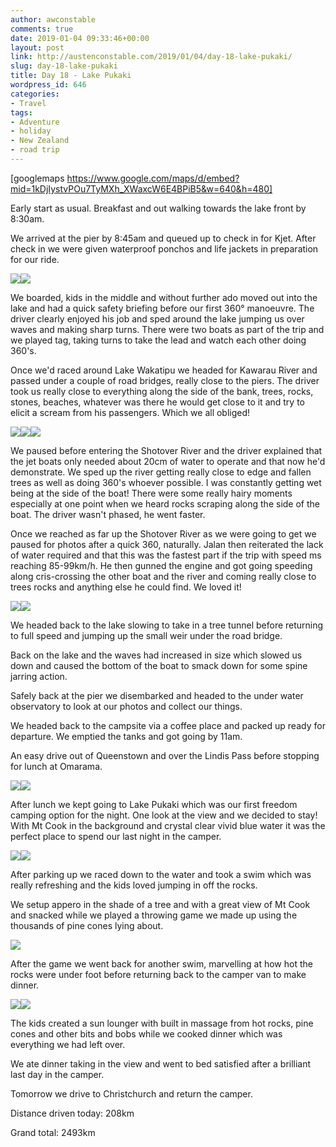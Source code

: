 ```yaml
---
author: awconstable
comments: true
date: 2019-01-04 09:33:46+00:00
layout: post
link: http://austenconstable.com/2019/01/04/day-18-lake-pukaki/
slug: day-18-lake-pukaki
title: Day 18 - Lake Pukaki
wordpress_id: 646
categories:
- Travel
tags:
- Adventure
- holiday
- New Zealand
- road trip
---
```


[googlemaps https://www.google.com/maps/d/embed?mid=1kDjIystvPOu7TyMXh_XWaxcW6E4BPiB5&w=640&h=480]

Early start as usual. Breakfast and out walking towards the lake front by 8:30am.

We arrived at the pier by 8:45am and queued up to check in for Kjet. After check in we were given waterproof ponchos and life jackets in preparation for our ride.

![](../../../images/2019/01/img_3406.jpg)![](../../../images/2019/01/img_3409.jpg)

We boarded, kids in the middle and without further ado moved out into the lake and had a quick safety briefing before our first 360° manoeuvre. The driver clearly enjoyed his job and sped around the lake jumping us over waves and making sharp turns. There were two boats as part of the trip and we played tag, taking turns to take the lead and watch each other doing 360's.

Once we'd raced around Lake Wakatipu we headed for Kawarau River and passed under a couple of road bridges, really close to the piers. The driver took us really close to everything along the side of the bank, trees, rocks, stones, beaches, whatever was there he would get close to it and try to elicit a scream from his passengers. Which we all obliged!

![](../../../images/2019/01/img_3417.jpg)![](../../../images/2019/01/img_3412.jpg)![](../../../images/2019/01/img_3418.jpg)

We paused before entering the Shotover River and the driver explained that the jet boats only needed about 20cm of water to operate and that now he'd demonstrate. We sped up the river getting really close to edge and fallen trees as well as doing 360's whoever possible. I was constantly getting wet being at the side of the boat! There were some really hairy moments especially at one point when we heard rocks scraping along the side of the boat. The driver wasn't phased, he went faster.

Once we reached as far up the Shotover River as we were going to get we paused for photos after a quick 360, naturally. Jalan then reiterated the lack of water required and that this was the fastest part if the trip with speed ms reaching 85-99km/h. He then gunned the engine and got going speeding along cris-crossing the other boat and the river and coming really close to trees rocks and anything else he could find. We loved it!

![](../../../images/2019/01/img_3426.jpg)![](../../../images/2019/01/img_3420.jpg)

We headed back to the lake slowing to take in a tree tunnel before returning to full speed and jumping up the small weir under the road bridge.

Back on the lake and the waves had increased in size which slowed us down and caused the bottom of the boat to smack down for some spine jarring action.

Safely back at the pier we disembarked and headed to the under water observatory to look at our photos and collect our things.

We headed back to the campsite via a coffee place and packed up ready for departure. We emptied the tanks and got going by 11am.

An easy drive out of Queenstown and over the Lindis Pass before stopping for lunch at Omarama.

![](../../../images/2019/01/img_3436.jpg)![](../../../images/2019/01/img_3434.jpg)

After lunch we kept going to Lake Pukaki which was our first freedom camping option for the night. One look at the view and we decided to stay! With Mt Cook in the background and crystal clear vivid blue water it was the perfect place to spend our last night in the camper.

![](../../../images/2019/01/img_3441.jpg)![](../../../images/2019/01/img_3444.jpg)

After parking up we raced down to the water and took a swim which was really refreshing and the kids loved jumping in off the rocks.

We setup appero in the shade of a tree and with a great view of Mt Cook and snacked while we played a throwing game we made up using the thousands of pine cones lying about.

![](../../../images/2019/01/img_3450.jpg)

After the game we went back for another swim, marvelling at how hot the rocks were under foot before returning back to the camper van to make dinner.

![](../../../images/2019/01/img_3463.jpg)![](../../../images/2019/01/img_3461.jpg)

The kids created a sun lounger with built in massage from hot rocks, pine cones and other bits and bobs while we cooked dinner which was everything we had left over.

We ate dinner taking in the view and went to bed satisfied after a brilliant last day in the camper.

Tomorrow we drive to Christchurch and return the camper.

Distance driven today: 208km

Grand total: 2493km
